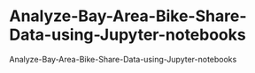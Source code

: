 # Analyze-Bay-Area-Bike-Share-Data-using-Jupyter-notebooks
Analyze-Bay-Area-Bike-Share-Data-using-Jupyter-notebooks
